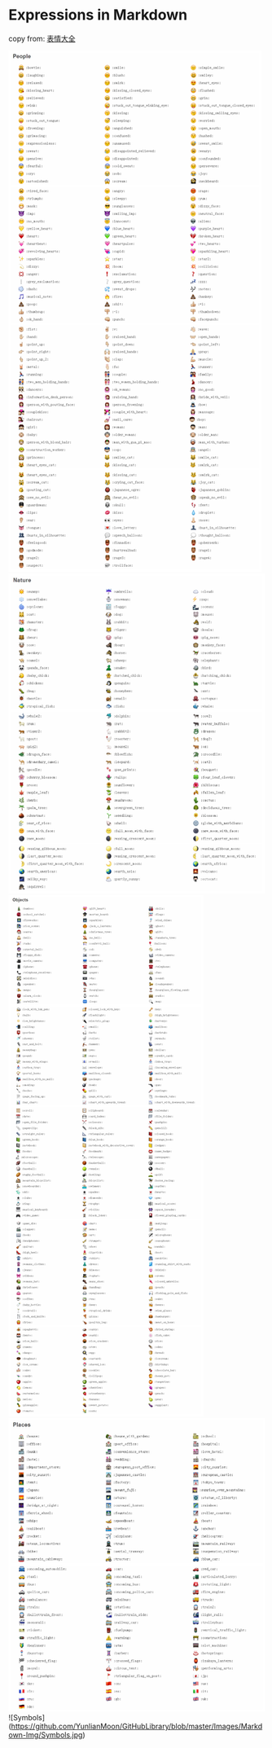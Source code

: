 # Expressions in Markdown

copy from: [表情大全](https://www.webpagefx.com/tools/emoji-cheat-sheet/)  

![People](https://github.com/YunlianMoon/GitHubLibrary/blob/master/Images/Markdown-Img/People.jpg)  
![Nature](https://github.com/YunlianMoon/GitHubLibrary/blob/master/Images/Markdown-Img/Nature.jpg)  
![Objects](https://github.com/YunlianMoon/GitHubLibrary/blob/master/Images/Markdown-Img/Objects.jpg)  
![Places](https://github.com/YunlianMoon/GitHubLibrary/blob/master/Images/Markdown-Img/Places.jpg)  
\!\[Symbols](https://github.com/YunlianMoon/GitHubLibrary/blob/master/Images/Markdown-Img/Symbols.jpg)  
